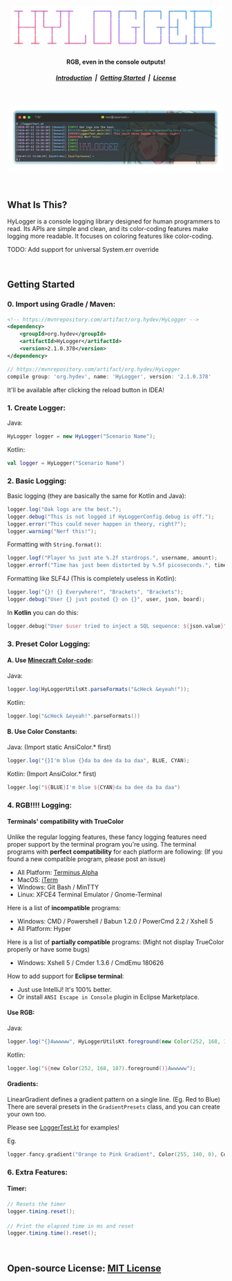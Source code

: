 <br><br>
<h4 align="center">
  <a href="#!">
    <img src="./docs/HyLogger.jpg" height="100">
  </a>
</h4>
<h4 align="center">
  RGB, even in the console outputs!
</h4>
<h5 align="center">
  <a href="#introduction">Introduction</a>&nbsp;&nbsp;|&nbsp;
  <a href="#development">Getting Started</a>&nbsp;&nbsp;|&nbsp;
  <a href="#license">License</a>
</h5>

<br>

<p align="center">
  <img src="./docs/HyLoggerTerminal.jpg">
</p>

<br>

<a name="introduction"></a>
What Is This?
--------

HyLogger is a console logging library designed for human programmers to read. Its APIs are simple and clean, and its color-coding features make logging more readable. It focuses on coloring features like color-coding.

TODO: Add support for universal System.err override

<br>

<a name="development"></a>
## Getting Started

### 0. Import using Gradle / Maven:

```xml
<!-- https://mvnrepository.com/artifact/org.hydev/HyLogger -->
<dependency>
    <groupId>org.hydev</groupId>
    <artifactId>HyLogger</artifactId>
    <version>2.1.0.378</version>
</dependency>
```

```groovy
// https://mvnrepository.com/artifact/org.hydev/HyLogger
compile group: 'org.hydev', name: 'HyLogger', version: '2.1.0.378'
```

It'll be available after clicking the reload button in IDEA!

### 1. Create Logger:

Java: 

```java
HyLogger logger = new HyLogger("Scenario Name");
```

Kotlin:

```kotlin
val logger = HyLogger("Scenario Name")
```

### 2. Basic Logging:

Basic logging (they are basically the same for Kotlin and Java):

```java
logger.log("Oak logs are the best.");
logger.debug("This is not logged if HyLoggerConfig.debug is off.");
logger.error("This could never happen in theory, right?");
logger.warning("Nerf this!");
```

Formatting with `String.format()`:

```java
logger.logf("Player %s just ate %.2f stardrops.", username, amount);
logger.errorf("Time has just been distorted by %.5f picoseconds.", timeDiff);
```

Formatting like SLF4J (This is completely useless in Kotlin):

```java
logger.log("{}! {} Everywhere!", "Brackets", "Brackets");
logger.debug("User {} just posted {} on {}", user, json, board);
```

In **Kotlin** you can do this:

```kotlin
logger.debug("User $user tried to inject a SQL sequence: ${json.value}")
```

### 3. Preset Color Logging:

#### A. Use [**Minecraft Color-code**](https://www.spigotmc.org/attachments/example2-png.188806/):

Java:

```java
logger.log(HyLoggerUtilsKt.parseFormats("&cHeck &eyeah!"));
```

Kotlin:

```kotlin
logger.log("&cHeck &eyeah!".parseFormats())
```

#### B. Use Color Constants:

Java: (Import static AnsiColor.* first)

```java
logger.log("{}I'm blue {}da ba dee da ba daa", BLUE, CYAN);
```

Kotlin: (Import AnsiColor.* first)

```kotlin
logger.log("${BLUE}I'm blue ${CYAN}da ba dee da ba daa")
```

### 4. RGB!!!! Logging:

#### Terminals' compatibility with TrueColor

Unlike the regular logging features, 
these fancy logging features need proper support by the terminal program you're using. 
The terminal programs with **perfect compatibility** for each platform are following:
(If you found a new compatible program, please post an issue)

- All Platform: [Terminus Alpha](https://github.com/Eugeny/terminus)
- MacOS: [iTerm](https://www.iterm2.com/)
- Windows: Git Bash / MinTTY
- Linux: XFCE4 Terminal Emulator / Gnome-Terminal

Here is a list of **incompatible** programs:

- Windows: CMD / Powershell / Babun 1.2.0 / PowerCmd 2.2 / Xshell 5
- All Platform: Hyper

Here is a list of **partially compatible** programs: 
(Might not display TrueColor properly or have some bugs)

- Windows: Xshell 5 / Cmder 1.3.6 / CmdEmu 180626

How to add support for **Eclipse terminal**:

- Just use IntelliJ! It's 100% better.
- Or install `ANSI Escape in Console` plugin in Eclipse Marketplace.

#### Use RGB:

Java:

```java
logger.log("{}Awwwww", HyLoggerUtilsKt.foreground(new Color(252, 168, 187)));
```

Kotlin:

```kotlin
logger.log("${new Color(252, 168, 187).foreground()}Awwwww");
```

#### Gradients:

LinearGradient defines a gradient pattern on a single line. (Eg. Red to Blue)
There are several presets in the `GradientPresets` class,
and you can create your own too.

Please see [LoggerTest.kt](https://github.com/HyDevelop/HyLogger/blob/master/src/test/java/LoggerTest.kt) for examples!

Eg.

```kotlin
logger.fancy.gradient("Orange to Pink Gradient", Color(255, 140, 0), Color(255, 0, 128))
```

### 6. Extra Features:

#### Timer:

```java
// Resets the timer
logger.timing.reset();

// Print the elapsed time in ms and reset
logger.timing.time().reset();
```



<br>

<a name="license"></a>
Open-source License: [MIT License](/LICENSE)
--------
